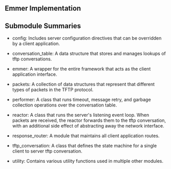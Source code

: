 ## Emmer Implementation

## Submodule Summaries

* config: Includes server configuration directives that can be
  overridden by a client application.

* conversation_table: A data structure that stores and manages lookups
  of tftp conversations.

* emmer: A wrapper for the entire framework that acts as the client
  application interface.

* packets: A collection of data structures that represent that different
  types of packets in the TFTP protocol.

* performer: A class that runs timeout, message retry, and garbage collection
  operations over the conversation table.

* reactor: A class that runs the server's listening event loop. When
  packets are received, the reactor forwards them to the tftp
  conversation, with an additional side effect of abstracting away the
  network interface.

* response_router: A module that maintains all client application routes.

* tftp_conversation: A class that defines the state machine for a single
  client to server tftp conversation.

* utility: Contains various utility functions used in multiple other
  modules.
